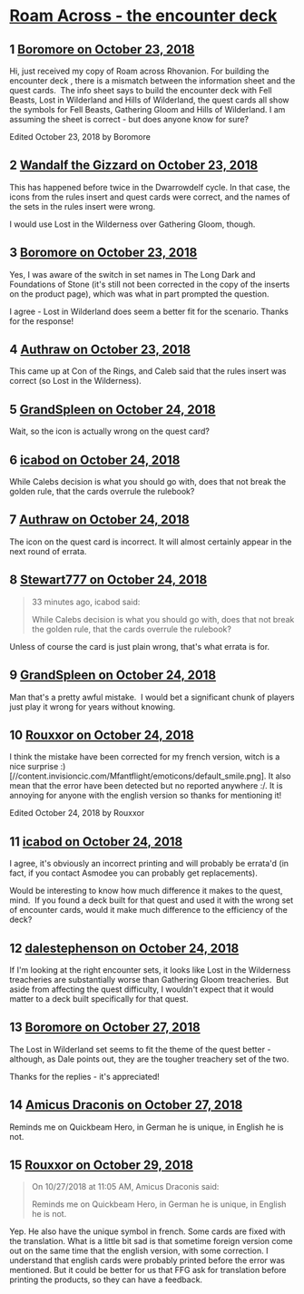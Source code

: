 # [Roam Across - the encounter deck](https://community.fantasyflightgames.com/topic/285020-roam-across-the-encounter-deck/)

## 1 [Boromore on October 23, 2018](https://community.fantasyflightgames.com/topic/285020-roam-across-the-encounter-deck/?do=findComment&comment=3511975)

Hi, just received my copy of Roam across Rhovanion. For building the encounter deck , there is a mismatch between the information sheet and the quest cards.  The info sheet says to build the encounter deck with Fell Beasts, Lost in Wilderland and Hills of Wilderland, the quest cards all show the symbols for Fell Beasts, Gathering Gloom and Hills of Wilderland. I am assuming the sheet is correct - but does anyone know for sure?

Edited October 23, 2018 by Boromore

## 2 [Wandalf the Gizzard on October 23, 2018](https://community.fantasyflightgames.com/topic/285020-roam-across-the-encounter-deck/?do=findComment&comment=3512220)

This has happened before twice in the Dwarrowdelf cycle. In that case, the icons from the rules insert and quest cards were correct, and the names of the sets in the rules insert were wrong.

I would use Lost in the Wilderness over Gathering Gloom, though.

## 3 [Boromore on October 23, 2018](https://community.fantasyflightgames.com/topic/285020-roam-across-the-encounter-deck/?do=findComment&comment=3512276)

Yes, I was aware of the switch in set names in The Long Dark and Foundations of Stone (it's still not been corrected in the copy of the inserts on the product page), which was what in part prompted the question.

I agree - Lost in Wilderland does seem a better fit for the scenario. Thanks for the response!

## 4 [Authraw on October 23, 2018](https://community.fantasyflightgames.com/topic/285020-roam-across-the-encounter-deck/?do=findComment&comment=3512295)

This came up at Con of the Rings, and Caleb said that the rules insert was correct (so Lost in the Wilderness). 

## 5 [GrandSpleen on October 24, 2018](https://community.fantasyflightgames.com/topic/285020-roam-across-the-encounter-deck/?do=findComment&comment=3513008)

Wait, so the icon is actually wrong on the quest card?

## 6 [icabod on October 24, 2018](https://community.fantasyflightgames.com/topic/285020-roam-across-the-encounter-deck/?do=findComment&comment=3513028)

While Calebs decision is what you should go with, does that not break the golden rule, that the cards overrule the rulebook?

## 7 [Authraw on October 24, 2018](https://community.fantasyflightgames.com/topic/285020-roam-across-the-encounter-deck/?do=findComment&comment=3513037)

The icon on the quest card is incorrect. It will almost certainly appear in the next round of errata.

## 8 [Stewart777 on October 24, 2018](https://community.fantasyflightgames.com/topic/285020-roam-across-the-encounter-deck/?do=findComment&comment=3513043)

> 33 minutes ago, icabod said:
> 
> While Calebs decision is what you should go with, does that not break the golden rule, that the cards overrule the rulebook?

Unless of course the card is just plain wrong, that's what errata is for.

## 9 [GrandSpleen on October 24, 2018](https://community.fantasyflightgames.com/topic/285020-roam-across-the-encounter-deck/?do=findComment&comment=3513299)

Man that's a pretty awful mistake.  I would bet a significant chunk of players just play it wrong for years without knowing.

## 10 [Rouxxor on October 24, 2018](https://community.fantasyflightgames.com/topic/285020-roam-across-the-encounter-deck/?do=findComment&comment=3513317)

I think the mistake have been corrected for my french version, witch is a nice surprise :) [//content.invisioncic.com/Mfantflight/emoticons/default_smile.png]. It also mean that the error have been detected but no reported anywhere :/. It is annoying for anyone with the english version so thanks for mentioning it!

Edited October 24, 2018 by Rouxxor

## 11 [icabod on October 24, 2018](https://community.fantasyflightgames.com/topic/285020-roam-across-the-encounter-deck/?do=findComment&comment=3513651)

I agree, it's obviously an incorrect printing and will probably be errata'd (in fact, if you contact Asmodee you can probably get replacements).

Would be interesting to know how much difference it makes to the quest, mind.  If you found a deck built for that quest and used it with the wrong set of encounter cards, would it make much difference to the efficiency of the deck?

## 12 [dalestephenson on October 24, 2018](https://community.fantasyflightgames.com/topic/285020-roam-across-the-encounter-deck/?do=findComment&comment=3513953)

If I'm looking at the right encounter sets, it looks like Lost in the Wilderness treacheries are substantially worse than Gathering Gloom treacheries.  But aside from affecting the quest difficulty, I wouldn't expect that it would matter to a deck built specifically for that quest.

## 13 [Boromore on October 27, 2018](https://community.fantasyflightgames.com/topic/285020-roam-across-the-encounter-deck/?do=findComment&comment=3516165)

The Lost in Wilderland set seems to fit the theme of the quest better - although, as Dale points out, they are the tougher treachery set of the two.

Thanks for the replies - it's appreciated!

## 14 [Amicus Draconis on October 27, 2018](https://community.fantasyflightgames.com/topic/285020-roam-across-the-encounter-deck/?do=findComment&comment=3516391)

Reminds me on Quickbeam Hero, in German he is unique, in English he is not.

## 15 [Rouxxor on October 29, 2018](https://community.fantasyflightgames.com/topic/285020-roam-across-the-encounter-deck/?do=findComment&comment=3518184)

> On 10/27/2018 at 11:05 AM, Amicus Draconis said:
> 
> Reminds me on Quickbeam Hero, in German he is unique, in English he is not.

Yep. He also have the unique symbol in french. Some cards are fixed with the translation. What is a little bit sad is that sometime foreign version come out on the same time that the english version, with some correction. I understand that english cards were probably printed before the error was mentioned. But it could be better for us that FFG ask for translation before printing the products, so they can have a feedback.

